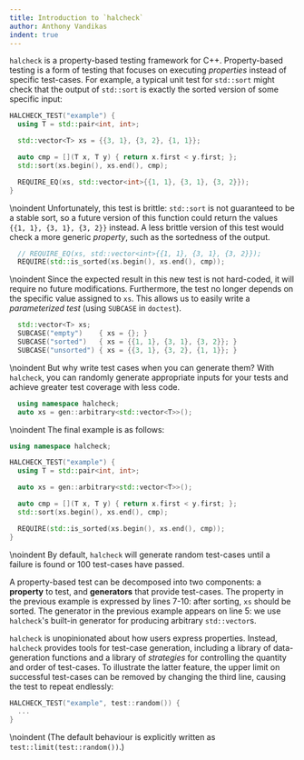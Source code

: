 ```yaml
---
title: Introduction to `halcheck`
author: Anthony Vandikas
indent: true
---
```


`halcheck` is a property-based testing framework for C++. Property-based testing is a form of testing that focuses on executing *properties* instead of specific test-cases. For example, a typical unit test for `std::sort` might check that the output of `std::sort` is exactly the sorted version of some specific input:

```c++ {.numberLines}
HALCHECK_TEST("example") {
  using T = std::pair<int, int>;

  std::vector<T> xs = {{3, 1}, {3, 2}, {1, 1}};

  auto cmp = [](T x, T y) { return x.first < y.first; };
  std::sort(xs.begin(), xs.end(), cmp);

  REQUIRE_EQ(xs, std::vector<int>{{1, 1}, {3, 1}, {3, 2}});
}
```

\noindent
Unfortunately, this test is brittle: `std::sort` is not guaranteed to be a stable sort, so a future version of this function could return the values `{{1, 1}, {3, 1}, {3, 2}}` instead. A less brittle version of this test would check a more generic *property*, such as the sortedness of the output.

```c++ {.numberLines startFrom=9}
  // REQUIRE_EQ(xs, std::vector<int>{{1, 1}, {3, 1}, {3, 2}});
  REQUIRE(std::is_sorted(xs.begin(), xs.end(), cmp));
```

\noindent
Since the expected result in this new test is not hard-coded, it will require no future modifications. Furthermore, the test no longer depends on the specific value assigned to `xs`. This allows us to easily write a *parameterized test* (using `SUBCASE` in `doctest`).

```c++ {.numberLines startFrom=4}
  std::vector<T> xs;
  SUBCASE("empty")    { xs = {}; }
  SUBCASE("sorted")   { xs = {{1, 1}, {3, 1}, {3, 2}}; }
  SUBCASE("unsorted") { xs = {{3, 1}, {3, 2}, {1, 1}}; }
```

\noindent
But why write test cases when you can generate them? With `halcheck`, you can randomly generate appropriate inputs for your tests and achieve greater test coverage with less code.

```c++ {.numberLines startFrom=4}
  using namespace halcheck;
  auto xs = gen::arbitrary<std::vector<T>>();
```

\noindent
The final example is as follows:

```c++ {.numberLines}
using namespace halcheck;

HALCHECK_TEST("example") {
  using T = std::pair<int, int>;

  auto xs = gen::arbitrary<std::vector<T>>();

  auto cmp = [](T x, T y) { return x.first < y.first; };
  std::sort(xs.begin(), xs.end(), cmp);

  REQUIRE(std::is_sorted(xs.begin(), xs.end(), cmp));
}
```

\noindent
By default, `halcheck` will generate random test-cases until a failure is found or 100 test-cases have passed.

A property-based test can be decomposed into two components: a **property** to test, and **generators** that provide test-cases. The property in the previous example is expressed by lines 7-10: after sorting, `xs` should be sorted. The generator in the previous example appears on line 5: we use `halcheck`'s built-in generator for producing arbitrary `std::vector`s.

`halcheck` is unopinionated about how users express properties. Instead, `halcheck` provides tools for test-case generation, including a library of data-generation functions and a library of *strategies* for controlling the quantity and order of test-cases. To illustrate the latter feature, the upper limit on successful test-cases can be removed by changing the third line, causing the test to repeat endlessly:

```c++ {.numerLines startFrom=3}
HALCHECK_TEST("example", test::random()) {
  ...
}
```

\noindent
(The default behaviour is explicitly written as `test::limit(test::random())`.)
